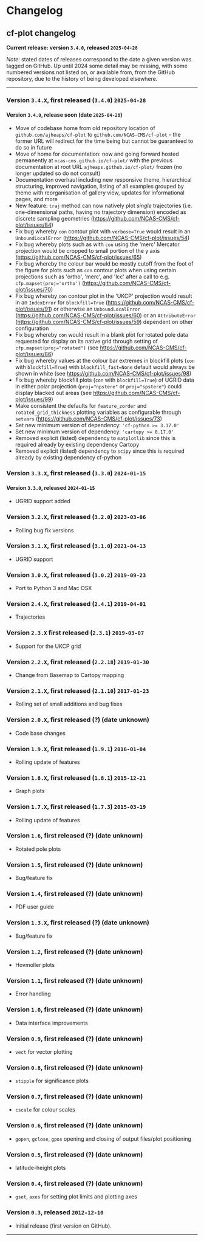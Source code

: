 # Changelog

## cf-plot changelog

**Current release: version `3.4.0`, released `2025-04-28`**

*Note*: stated dates of releases correspond to the date a given
version was tagged on GitHub. Up until 2024 some detail may
be missing, with some numbered versions not listed on, or
available from, from the GitHub repository, due to the history
of being developed elsewhere.


-----

### Version `3.4.X`, first released (`3.4.0`) `2025-04-28`

#### Version `3.4.0`, release soon (date `2025-04-28`)

* Move of codebase home from old repository location of `github.com/ajheaps/cf-plot` to
  `github.com/NCAS-CMS/cf-plot` - the former URL will redirect for the time being
  but cannot be guaranteed to do so in future
* Move of home for documentation: now and going forward hosted permanently at
  `ncas-cms.github.io/cf-plot/` with the previous documentation at root URL
  `ajheaps.github.io/cf-plot/` frozen (no longer updated so do not consult)
* Documentation overhaul including new responsive theme, hierarchical structuring,
   improved navigation, listing of all examples grouped by theme with reorganisation
   of gallery view, updates for informational pages, and more
* New feature: `traj` method can now natively plot *single* trajectories
(i.e. one-dimensional paths, having no trajectory dimension) encoded as
  discrete sampling geometries (https://github.com/NCAS-CMS/cf-plot/issues/84)
* Fix bug whereby `con` contour plot with `verbose=True` would result in
   an `UnboundLocalError` (https://github.com/NCAS-CMS/cf-plot/issues/54)
* Fix bug whereby plots such as with `con` using the 'merc' Mercator projection
    would be cropped to small portion of the y axis
    (https://github.com/NCAS-CMS/cf-plot/issues/65)
* Fix bug whereby the colour bar would be mostly cutoff from the foot of
  the figure for plots such as `con` contour plots when using certain projections
  such as 'ortho', 'merc', and 'lcc' after a call to e.g. `cfp.mapset(proj='ortho')`
  (https://github.com/NCAS-CMS/cf-plot/issues/70)
* Fix bug whereby `con` contour plot in the 'UKCP' projection would
     result in an `IndexError` for `blockfill=True`
     (https://github.com/NCAS-CMS/cf-plot/issues/91) or otherwise an
     `UnboundLocalError` (https://github.com/NCAS-CMS/cf-plot/issues/60)
     or an `AttributeError` (https://github.com/NCAS-CMS/cf-plot/issues/59)
     dependent on other configuration
* Fix bug whereby `con` would result in a blank plot for rotated pole data
  requested for display on its native grid through setting of `cfp.mapset(proj="rotated")`
  (see https://github.com/NCAS-CMS/cf-plot/issues/86)
* Fix bug whereby values at the colour bar extremes in blockfill plots (`con` with
  `blockfill=True`) with `blockfill_fast=None` default would always be shown in white
  (see https://github.com/NCAS-CMS/cf-plot/issues/98)
* Fix bug whereby blockfill plots (`con` with `blockfill=True`) of UGRID data in either polar
  projection (`proj="npstere"` or `proj="spstere"`) could display blacked out areas
  (see https://github.com/NCAS-CMS/cf-plot/issues/99)
* Make consistent the defaults for `feature_zorder` and
   `rotated_grid_thickness` plotting variables as configurable through `setvars`
   (https://github.com/NCAS-CMS/cf-plot/issues/73)
* Set new minimum version of dependency: `'cf-python >= 3.17.0'`
* Set new minimum version of dependency: `'cartopy >= 0.17.0'`
* Removed explicit (listed) dependency to `matplotlib` since this is required already by
  existing dependency Cartopy
* Removed explicit (listed) dependency to `scipy` since this is required already by existing
  dependency cf-python


### Version `3.3.X`, first released (`3.3.0`) `2024-01-15`

#### Version `3.3.0`, released `2024-01-15`

* UGRID support added


### Version `3.2.X`, first released (`3.2.0`) `2023-03-06`

* Rolling bug fix versions


### Version `3.1.X`, first released (`3.1.0`) `2021-04-13`

* UGRID support


### Version `3.0.X`, first released (`3.0.2`) `2019-09-23`

* Port to Python 3 and Mac OSX


### Version `2.4.X`, first released (`2.4.1`) `2019-04-01`

* Trajectories


### Version `2.3.X` first released (`2.3.1`) `2019-03-07`

* Support for the UKCP grid


### Version `2.2.X`, first released (`2.2.18`) `2019-01-30`

* Change from Basemap to Cartopy mapping


### Version `2.1.X`, first released (`2.1.10`) `2017-01-23`

* Rolling set of small additions and bug fixes


### Version `2.0.X`, first released (?) (date unknown)

* Code base changes


### Version `1.9.X`, first released (`1.9.1`) `2016-01-04`

* Rolling update of features


### Version `1.8.X`, first released (`1.8.1`) `2015-12-21`

* Graph plots


### Version `1.7.X`, first released (`1.7.3`) `2015-03-19`

* Rolling update of features


### Version `1.6`, first released (?) (date unknown)

* Rotated pole plots


### Version `1.5`, first released (?) (date unknown)

* Bug/feature fix


### Version `1.4`, first released (?) (date unknown)

* PDF user guide


### Version `1.3.X`, first released (?) (date unknown)

* Bug/feature fix


### Version `1.2`, first released (?) (date unknown)

* Hovmoller plots


### Version `1.1`, first released (?) (date unknown)

* Error handling


### Version `1.0`, first released (?) (date unknown)

* Data interface improvements


### Version `0.9`, first released (?) (date unknown)

* `vect` for vector plotting


### Version `0.8`, first released (?) (date unknown)

* `stipple` for significance plots


### Version `0.7`, first released (?) (date unknown)

* `cscale` for colour scales


### Version `0.6`, first released (?) (date unknown)

* `gopen`, `gclose`, `gpos` opening and closing of output files/plot
  positioning


### Version `0.5`, first released (?) (date unknown)

* latitude-height plots


### Version `0.4`, first released (?) (date unknown)

* `gset`, `axes` for setting plot limits and plotting axes


### Version `0.3`, released `2012-12-10`

* Initial release (first version on GitHub).


-----
